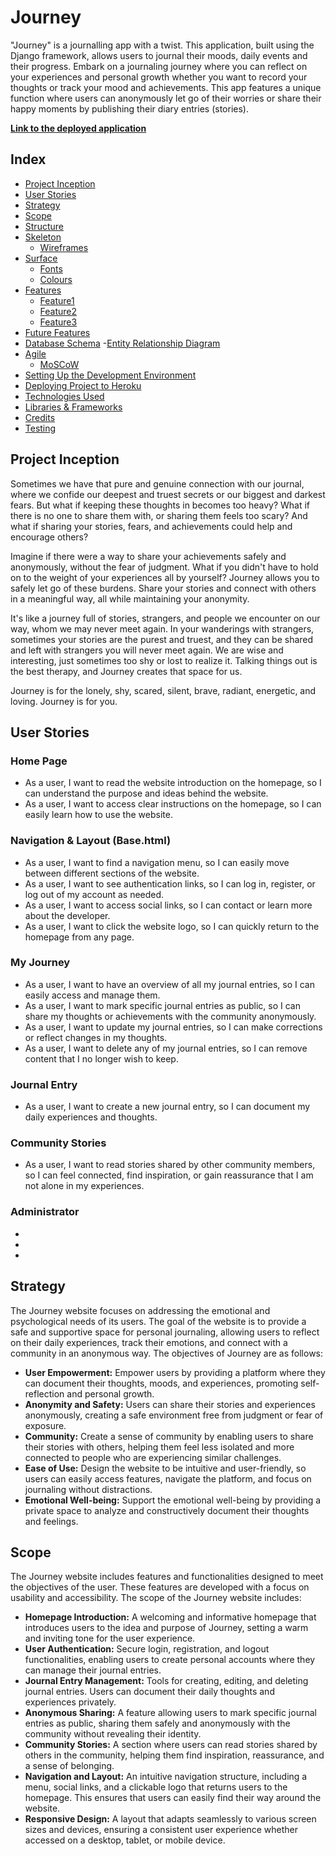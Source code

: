 # Journey

"Journey" is a journalling app with a twist. This application, built using the Django framework, allows users to journal their moods, daily events and their progress. Embark on a journaling journey where you can reflect on your experiences and personal growth whether you want to record your thoughts or track your mood and achievements. This app features a unique function where users can anonymously let go of their worries or share their happy moments by publishing their diary entries (stories).

**[Link to the deployed application](#)**

## Index

- [Project Inception](#project-inception)
- [User Stories](#user-stories)
- [Strategy](#strategy)
- [Scope](#scope)
- [Structure](#structure)
- [Skeleton](#skeleton)
  - [Wireframes](#wireframes)
- [Surface](#surface)
    - [Fonts](#fonts)
    - [Colours](#colours)
- [Features](#features)
    - [Feature1](#feature-1)
    - [Feature2](#feature-2)
    - [Feature3](#feature-3)
- [Future Features](#future-features)
- [Database Schema](#database-schema)
  -[Entity Relationship Diagram](#entity-relationship-diagram)
- [Agile](#agile)
  - [MoSCoW](#moscow)
- [Setting Up the Development Environment](#setting-up-the-development-environment)
- [Deploying Project to Heroku](#deploying-project-to-heroku)
- [Technologies Used](#technologies-used)
- [Libraries & Frameworks](#libraries-&-frameworks)
- [Credits](#credits)
- [Testing](#testing)

## Project Inception

Sometimes we have that pure and genuine connection with our journal, where we confide our deepest and truest secrets or our biggest and darkest fears. But what if keeping these thoughts in becomes too heavy? What if there is no one to share them with, or sharing them feels too scary? And what if sharing your stories, fears, and achievements could help and encourage others?

Imagine if there were a way to share your achievements safely and anonymously, without the fear of judgment. What if you didn't have to hold on to the weight of your experiences all by yourself? Journey allows you to safely let go of these burdens. Share your stories and connect with others in a meaningful way, all while maintaining your anonymity.

It's like a journey full of stories, strangers, and people we encounter on our way, whom we may never meet again. In your wanderings with strangers, sometimes your stories are the purest and truest, and they can be shared and left with strangers you will never meet again. We are wise and interesting, just sometimes too shy or lost to realize it. Talking things out is the best therapy, and Journey creates that space for us. 

Journey is for the lonely, shy, scared, silent, brave, radiant, energetic, and loving. Journey is for you.

## User Stories

### Home Page
- As a user, I want to read the website introduction on the homepage, so I can understand the purpose and ideas behind the website.
- As a user, I want to access clear instructions on the homepage, so I can easily learn how to use the website.

### Navigation & Layout (Base.html)
- As a user, I want to find a navigation menu, so I can easily move between different sections of the website.
- As a user, I want to see authentication links, so I can log in, register, or log out of my account as needed.
- As a user, I want to access social links, so I can contact or learn more about the developer.
- As a user, I want to click the website logo, so I can quickly return to the homepage from any page.

### My Journey
- As a user, I want to have an overview of all my journal entries, so I can easily access and manage them.
- As a user, I want to mark specific journal entries as public, so I can share my thoughts or achievements with the community anonymously.
- As a user, I want to update my journal entries, so I can make corrections or reflect changes in my thoughts.
- As a user, I want to delete any of my journal entries, so I can remove content that I no longer wish to keep.

### Journal Entry
- As a user, I want to create a new journal entry, so I can document my daily experiences and thoughts.

### Community Stories
 - As a user, I want to read stories shared by other community members, so I can feel connected, find inspiration, or gain reassurance that I am not alone in my experiences.

### Administrator
- 
- 
- 

## Strategy 

The Journey website focuses on addressing the emotional and psychological needs of its users. The goal of the website is to provide a safe and supportive space for personal journaling, allowing users to reflect on their daily experiences, track their emotions, and connect with a community in an anonymous way. The objectives of Journey are as follows:

- **User Empowerment:** Empower users by providing a platform where they can document their thoughts, moods, and experiences, promoting self-reflection and personal growth.
- **Anonymity and Safety:** Users can share their stories and experiences anonymously, creating a safe environment free from judgment or fear of exposure.
- **Community:** Create a sense of community by enabling users to share their stories with others, helping them feel less isolated and more connected to people who are experiencing similar challenges.
- **Ease of Use:** Design the website to be intuitive and user-friendly, so users can easily access features, navigate the platform, and focus on journaling without distractions.
- **Emotional Well-being:** Support the emotional well-being by providing a private space to analyze and constructively document their thoughts and feelings.


## Scope

The Journey website includes features and functionalities designed to meet the objectives of the user. These features are developed with a focus on usability and accessibility. The scope of the Journey website includes:

- **Homepage Introduction:** A welcoming and informative homepage that introduces users to the idea and purpose of Journey, setting a warm and inviting tone for the user experience.
- **User Authentication:** Secure login, registration, and logout functionalities, enabling users to create personal accounts where they can manage their journal entries.
- **Journal Entry Management:** Tools for creating, editing, and deleting journal entries. Users can document their daily thoughts and experiences privately.
- **Anonymous Sharing:** A feature allowing users to mark specific journal entries as public, sharing them safely and anonymously with the community without revealing their identity.
- **Community Stories:** A section where users can read stories shared by others in the community, helping them find inspiration, reassurance, and a sense of belonging.
- **Navigation and Layout:** An intuitive navigation structure, including a menu, social links, and a clickable logo that returns users to the homepage. This ensures that users can easily find their way around the website.
- **Responsive Design:** A layout that adapts seamlessly to various screen sizes and devices, ensuring a consistent user experience whether accessed on a desktop, tablet, or mobile device.